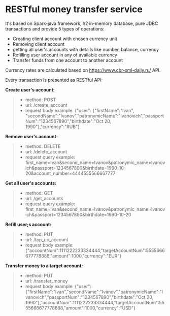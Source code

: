# RESTful money transfer service



It's based on Spark-java framework, h2 in-memory database, pure JDBC transactions and provide 5 types of operations:
- Creating client account with chosen currency unit
- Removing client account
- getting all user's accounts with details like number, balance, currency
- Refilling user account in any of available currency
- Transfer funds from one account to another account

Currency rates are calculated based on https://www.cbr-xml-daily.ru/ API.

Every transaction is presented as RESTful API:

**Create user's account:**
>- method: POST
>- url: /create_account
>- request body example: {"user":
{"firstName":"Ivan",
"secondName":"Ivanov","patronymicName":"Ivanovich","passportNum":"1234567890","birthdate":"Oct 20, 1990"},"currency":"RUB"}

**Remove user's account:**
>- method: DELETE
>- url: /delete_account
>- request query example: first_name=Ivan&second_name=Ivanov&patronymic_name=Ivanovich&passport=1234567890&birthdate=1990-10-20&account_number=4444555566667777

**Get all user's accounts:**
>- method: GET
>- url: /get_accounts
>- request query example: first_name=Ivan&second_name=Ivanov&patronymic_name=Ivanovich&passport=1234567890&birthdate=1990-10-20

**Refill user;s account:**
>- method: PUT
>- url: /top_up_account
>- request body example: {"accountNum":1111222233334444,"targetAccountNum":5555666677778888,"amount":1000,"currency":"EUR"}

**Transfer money to a target account:**
>- method: PUT
>- url: /transfer_money
>- request body example: {"user":{"firstName":"Ivan","secondName":"Ivanov","patronymicName":"Ivanovich","passportNum":"1234567890","birthdate":"Oct 20, 1990"},"accountNum":1111222233334444,"targetAccountNum":5555666677778888,"amount":1000,"currency":"USD"}
